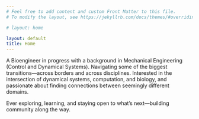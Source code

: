 ```yaml
---
# Feel free to add content and custom Front Matter to this file.
# To modify the layout, see https://jekyllrb.com/docs/themes/#overriding-theme-defaults

# layout: home

layout: default
title: Home
---
```



A Bioengineer in progress with a background in Mechanical Engineering (Control and Dynamical Systems). Navigating some of the biggest transitions—across borders and across disciplines. 
Interested in the intersection of dynamical systems, computation, and biology, and passionate about finding connections between seemingly different domains.

Ever exploring, learning, and staying open to what’s next—building community along the way.